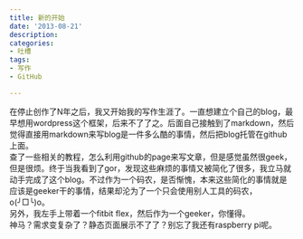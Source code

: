 ```yaml
---
title: 新的开始
date: '2013-08-21'
description:
categories:
- 吐槽
tags:
- 写作
- GitHub

---
```

在停止创作了N年之后，我又开始我的写作生涯了。一直想建立个自己的blog，最早想用wordpress这个框架，后来不了了之。后面自己接触到了markdown，然后觉得直接用markdown来写blog是一件多么酷的事情，然后把blog托管在github上面。  
查了一些相关的教程，怎么利用github的page来写文章，但是感觉虽然很geek，但是很烦。终于当我看到了gor，发现这些麻烦的事情又被简化了很多，我立马就动手完成了这个blog。不过作为一个码农，是否惭愧，本来这些简化的事情就是应该是geeker干的事情，结果却沦为了一个只会使用别人工具的码农，o(╯□╰)o。  
另外，我左手上带着一个fitbit flex，然后作为一个geeker，你懂得。  
神马？需求变复杂了？静态页面展示不了了？别忘了我还有raspberry pi呢。
